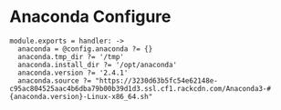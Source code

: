 
# Anaconda Configure

    module.exports = handler: ->
      anaconda = @config.anaconda ?= {}
      anaconda.tmp_dir ?= '/tmp'
      anaconda.install_dir ?= '/opt/anaconda'
      anaconda.version ?= '2.4.1'
      anaconda.source ?= "https://3230d63b5fc54e62148e-c95ac804525aac4b6dba79b00b39d1d3.ssl.cf1.rackcdn.com/Anaconda3-#{anaconda.version}-Linux-x86_64.sh"
